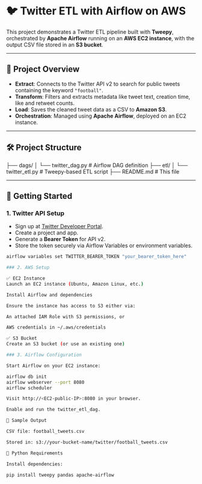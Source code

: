 # 🐦 Twitter ETL with Airflow on AWS

This project demonstrates a Twitter ETL pipeline built with **Tweepy**, orchestrated by **Apache Airflow** running on an **AWS EC2 instance**, with the output CSV file stored in an **S3 bucket**.

---

## 📌 Project Overview

- **Extract**: Connects to the Twitter API v2 to search for public tweets containing the keyword `"football"`.
- **Transform**: Filters and extracts metadata like tweet text, creation time, like and retweet counts.
- **Load**: Saves the cleaned tweet data as a CSV to **Amazon S3**.
- **Orchestration**: Managed using **Apache Airflow**, deployed on an EC2 instance.

---

## 🛠️ Project Structure

├── dags/
│ └── twitter_dag.py # Airflow DAG definition
├── etl/
│ └── twitter_etl.py # Tweepy-based ETL script
├── README.md # This file



---

## 🚀 Getting Started

### 1. Twitter API Setup

- Sign up at [Twitter Developer Portal](https://developer.x.com/en/portal/dashboard).
- Create a project and app.
- Generate a **Bearer Token** for API v2.
- Store the token securely via Airflow Variables or environment variables.

```bash
airflow variables set TWITTER_BEARER_TOKEN "your_bearer_token_here"

### 2. AWS Setup

✅ EC2 Instance
Launch an EC2 instance (Ubuntu, Amazon Linux, etc.)

Install Airflow and dependencies

Ensure the instance has access to S3 either via:

An attached IAM Role with S3 permissions, or

AWS credentials in ~/.aws/credentials

✅ S3 Bucket
Create an S3 bucket (or use an existing one)

### 3. Airflow Configuration

Start Airflow on your EC2 instance:

airflow db init
airflow webserver --port 8080
airflow scheduler

Visit http://<EC2-public-IP>:8080 in your browser.

Enable and run the twitter_etl_dag.

🧾 Sample Output

CSV file: football_tweets.csv

Stored in: s3://your-bucket-name/twitter/football_tweets.csv

🐍 Python Requirements

Install dependencies:

pip install tweepy pandas apache-airflow

